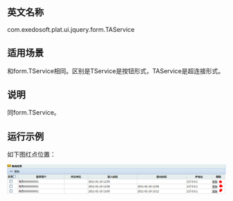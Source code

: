 ## 英文名称 ##

com.exedosoft.plat.ui.jquery.form.TAService

## 适用场景 ##

和form.TService相同。区别是TService是按钮形式，TAService是超连接形式。

## 说明 ##

同form.TService。


## 运行示例 ##

如下图红点位置：

<img src='imgs/c_TAService.png ' />
